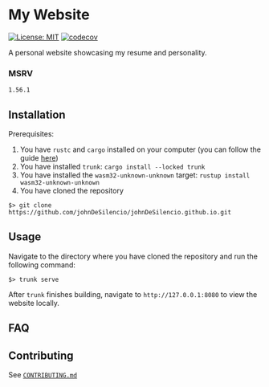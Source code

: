# My Website

[![License: MIT](https://img.shields.io/badge/License-MIT-yellow.svg)](https://opensource.org/license/MIT)
[![codecov](https://codecov.io/gh/johnDeSilencio/johnDeSilencio.github.io/graph/badge.svg?token=EB7LWX199G)](https://codecov.io/gh/johnDeSilencio/johnDeSilencio.github.io)

A personal website showcasing my resume and personality.

### MSRV

`1.56.1`

## Installation

Prerequisites:

1. You have `rustc` and `cargo` installed on your computer (you can follow the
   guide [here](https://www.rust-lang.org/tools/install))
2. You have installed `trunk`: `cargo install --locked trunk`
3. You have installed the `wasm32-unknown-unknown` target:
   `rustup install wasm32-unknown-unknown`
4. You have cloned the repository

```none
$> git clone https://github.com/johnDeSilencio/johnDeSilencio.github.io.git
```

## Usage

Navigate to the directory where you have cloned the repository and run the
following command:

```none
$> trunk serve
```

After `trunk` finishes building, navigate to `http://127.0.0.1:8080` to view the
website locally.

## FAQ

## Contributing

See [`CONTRIBUTING.md`](./CONTRIBUTING.md)
